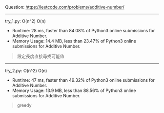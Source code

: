 Question: https://leetcode.com/problems/additive-number/

---

try_1.py: O(n^2) O(n)

* Runtime: 28 ms, faster than 84.08% of Python3 online submissions for Additive Number.
* Memory Usage: 14.4 MB, less than 23.47% of Python3 online submissions for Additive Number.

> 設定長度直接尋找可能值

---

try_2.py: O(n^2) O(n)

* Runtime: 47 ms, faster than 49.32% of Python3 online submissions for Additive Number.
* Memory Usage: 13.9 MB, less than 88.56% of Python3 online submissions for Additive Number.

> greedy
